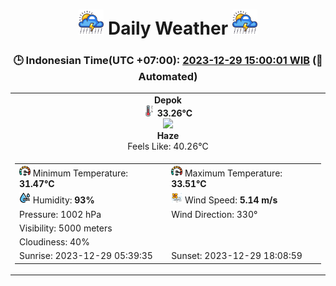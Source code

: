 # <h1 align=center><img height=40 src=images/cloud.png> Daily Weather <img height=40 src=images/cloud.png></h1>
<h3 align=center>🕒 Indonesian Time(UTC +07:00): <u>2023-12-29 15:00:01 WIB</u> (🤖Automated)</h3>

<table align=center>
<tr>
<td align=center><b>Depok</b><br><img src=images/thermometer.png height=18> <b>33.26°C</b><br><img src='https://openweathermap.org/img/w/50d.png' height='40'><br><b>Haze</b><br>Feels Like: 40.26°C</td>
</tr>
<td>
<table>
<tr>
<td><img src=images/fast.png height=18> Minimum Temperature: <b>31.47°C</b></td>
<td><img src=images/fast.png height=18> Maximum Temperature: <b>33.51°C</b></td>
</tr>
<tr>
<td><img src=images/humidity.png height=18> Humidity: <b>93%</b></td>
<td><img src=images/air-flow.png height=18> Wind Speed: <b>5.14 m/s</b></td>
</tr>
<tr>
<td>Pressure: 1002 hPa</td>
<td>Wind Direction: 330°</td>
</tr>
<tr>
<td>Visibility: 5000 meters</td>
</tr>
<tr>
<td>Cloudiness: 40%</td>
</tr>
<tr>
<td>Sunrise: 2023-12-29 05:39:35</td>
<td>Sunset: 2023-12-29 18:08:59</td>
</tr>
</table>
</table>
